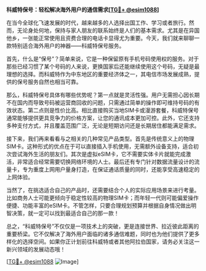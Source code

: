 **科威特保号：轻松解决海外用户的通信需求[[TG💪+ @esim1088](https://t.me/s/esim1088)]**

在当今全球化飞速发展的时代，越来越多的人选择出国工作、学习或者旅行。然而，无论身处何地，保持与家人朋友的联系始终是人们的基本需求。尤其是在异国他乡，一张能正常使用且资费合理的电话卡显得尤为重要。今天，我们就来聊聊一款特别适合海外用户的神器——科威特保号服务。

首先，什么是“保号”？简单来说，它是一种保留原有手机号码使用权的服务。对于那些已经习惯了某个号码的人来说，更换国家后还能继续使用这个号码，无疑是最理想的选择。而科威特作为中东地区的重要经济体之一，其电信市场发展成熟，提供的保号服务自然也相当可靠。

那么，科威特保号具体有哪些优势呢？第一点就是灵活性强。用户无需担心因长期不在国内而导致号码被运营商回收的问题，只需通过简单的操作即可维持号码的有效状态。第二点则是性价比高。相比直接购买当地SIM卡或漫游套餐，科威特保号通常能够提供更具竞争力的价格方案，让您的通讯成本更加可控。此外，它还支持多种支付方式，并且覆盖范围广泛，无论是短期访问还是长期居住都能满足需求。

接下来，我们再来看看与之相关的几种常见产品类型。首先是传统意义上的物理SIM卡。这种形式的优点在于可以直接插入手机使用，无需额外设备支持，适合初次尝试海外生活的朋友们。其次是虚拟eSIM卡，它不需要实体卡片就能完成激活，非常适合经常需要切换网络环境的人士。最后还有专门针对数据流量设计的流量卡，专为重度上网用户量身打造，在保证通话质量的同时，还能享受高速稳定的上网体验。

当然了，在挑选适合自己的产品时，还需要结合个人的实际应用场景来进行考量。比如商务人士可能更倾向于稳定性较高的物理SIM卡；而年轻一代则可能偏爱操作便捷、功能丰富的eSIM卡。不管怎样，只要合理规划预算并根据自身情况做出明智决策，就一定可以找到最适合自己的那一款！

总之，“科威特保号”不仅仅是一项技术上的突破，更是连接世界、拉近彼此距离的重要桥梁。它不仅解决了海外用户面临的诸多通信难题，同时也为他们提供了更多样化的选择空间。如果你正计划前往科威特或者其他阿拉伯国家，请务必关注这一新兴领域的发展动态哦！

[[TG💪+ @esim1088](https://t.me/s/esim1088) ![Image](https://i.postimg.cc/4NQfJmqS/Snipaste-2025-05-13-00-14-12.png)]